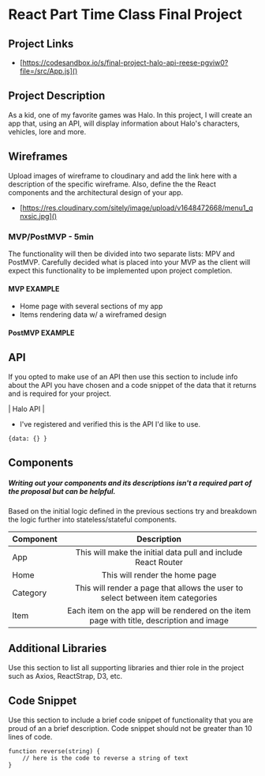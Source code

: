 # React Part Time Class Final Project

## Project Links

- [https://codesandbox.io/s/final-project-halo-api-reese-pgviw0?file=/src/App.js]()

## Project Description

As a kid, one of my favorite games was Halo. In this project, I will create an app that, using an API, will display information about Halo's characters, vehicles, lore and more. 

## Wireframes

Upload images of wireframe to cloudinary and add the link here with a description of the specific wireframe. Also, define the the React components and the architectural design of your app.

- [https://res.cloudinary.com/sitely/image/upload/v1648472668/menu1_qnxsic.jpg]()


### MVP/PostMVP - 5min

The functionality will then be divided into two separate lists: MPV and PostMVP.  Carefully decided what is placed into your MVP as the client will expect this functionality to be implemented upon project completion.  

#### MVP EXAMPLE
- Home page with several sections of my app
- Items rendering data w/ a wireframed design

#### PostMVP EXAMPLE


## API

If you opted to make use of an API then use this section to include info about the API you have chosen and a code snippet of the data that it returns and is required for your project. 

| Halo API |
- I've registered and verified this is the API I'd like to use.
[](https://developer.haloapi.com/)

```
{data: {} }
```

## Components
##### Writing out your components and its descriptions isn't a required part of the proposal but can be helpful.

Based on the initial logic defined in the previous sections try and breakdown the logic further into stateless/stateful components. 

| Component | Description | 
| --- | :---: |  
| App | This will make the initial data pull and include React Router| 
| Home | This will render the home page | 
| Category | This will render a page that allows the user to select between item categories | 
| Item | Each item on the app will be rendered on the item page with title, description and image | 


## Additional Libraries
 Use this section to list all supporting libraries and thier role in the project such as Axios, ReactStrap, D3, etc. 

## Code Snippet

Use this section to include a brief code snippet of functionality that you are proud of an a brief description.  Code snippet should not be greater than 10 lines of code. 

```
function reverse(string) {
	// here is the code to reverse a string of text
}
```
